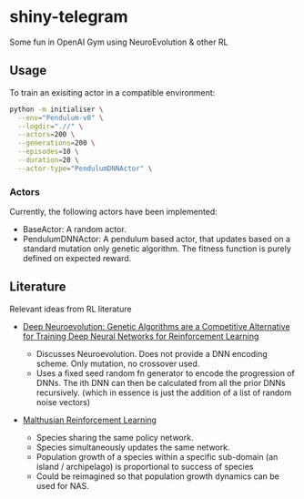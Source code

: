 # shiny-telegram
Some fun in OpenAI Gym using NeuroEvolution &amp; other RL

## Usage
To train an exisiting actor in a compatible environment: 
```bash
python -m initialiser \
  --env="Pendulum-v0" \
  --logdir=".//" \
  --actors=200 \
  --generations=200 \
  --episodes=10 \
  --duration=20 \
  --actor-type="PendulumDNNActor" \
```

### Actors
Currently, the following actors have been implemented: 
  * BaseActor: A random actor. 
  * PendulumDNNActor: A pendulum based actor, that updates based on a standard mutation only genetic algorithm. The fitness function is purely defined on expected reward. 

## Literature
Relevant ideas from RL literature 

* [Deep Neuroevolution: Genetic Algorithms are a Competitive Alternative for Training Deep Neural Networks for Reinforcement Learning
](https://arxiv.org/pdf/1712.06567.pdf) 
  * Discusses Neuroevolution. Does not provide a DNN encoding scheme. Only mutation, no crossover used. 
  * Uses a fixed seed random fn generator to encode the progression of DNNs. The ith DNN can then be calculated from all the prior DNNs recursively. (which in essence is just the addition of a list of random noise vectors)

* [Malthusian Reinforcement Learning](https://arxiv.org/pdf/1812.07019.pdf)
  * Species sharing the same policy network. 
  * Species simultaneously updates the same network. 
  * Population growth of a species within a specific sub-domain (an island / archipelago) is proportional to success of species
  * Could be reimagined so that population growth dynamics can be used for NAS. 
